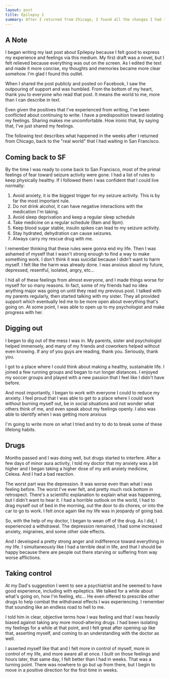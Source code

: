 ```yaml
---
layout: post
title: Epilepsy 2
summary: After I returned from Chicago, I found all the changes I had to make to my life
---
```


## A Note
I began writing my last post about Epilepsy because I felt good to express my experience and feelings via this medium. My first draft was a novel, but I felt relieved because everything was out on the screen. As I edited the text and made it more concise, my thoughts and memories became more clear somehow. I'm glad I found this outlet.

When I shared the post publicly and posted on Facebook, I saw the outpouring of support and was humbled. From the bottom of my heart, thank you to everyone who read that post. It means the world to me, more than I can describe in text.

Even given the positives that I've experienced from writing, I've been conflicted about continuing to write. I have a predisposition toward isolating my feelings. Sharing makes me uncomfortable. How ironic that, by saying that, I've just shared my feelings.

The following text describes what happened in the weeks after I returned from Chicago, back to the "real world" that I had waiting in San Francisco.

## Coming back to SF
By the time I was ready to come back to San Francisco, most of the primal feelings of fear toward seizure activity were gone. I had a list of rules to keep physically healthy. If I followed them I was confident that I could live normally:

1. Avoid anxiety, it is the biggest trigger for my seizure activity. This is by far the most important rule.
2. Do not drink alcohol, it can have negative interactions with the medication I'm taking.
3. Avoid sleep deprivation and keep a regular sleep schedule
4. Take medicine on a regular schedule (9am and 9pm).
5. Keep blood sugar stable, insulin spikes can lead to my seizure activity.
6. Stay hydrated, dehydration can cause seizures.
7. Always carry my rescue drug with me.

I remember thinking that these rules were gonna end my life. Then I was ashamed of myself that I wasn't strong enough to find a way to make something work. I don't think it was suicidal because I didn't want to harm myself. I felt like the harm was already done. I was anxious about my future, depressed, resentful, isolated, angry, etc...

I hid all of these feelings from almost everyone, and I made things worse for myself for so many reasons. In fact, some of my friends had no idea anything major was going on until they read my previous post. I talked with my parents regularly, then started talking with my sister. They all provided support which eventually led me to be more open about everything that's going on. At some point, I was able to open up to my psychologist and make progress with her.

## Digging out

I began to dig out of the mess I was in. My parents, sister and psychologist helped immensely, and many of my friends and coworkers helped without even knowing. If any of you guys are reading, thank you. Seriously, thank you.

I got to a place where I could think about making a healthy, sustainable life. I joined a few running groups and began to run longer distances. I enjoyed my soccer groups and played with a new passion that I feel like I didn't have before.

And most importantly, I began to work with everyone I could to reduce my anxiety. I feel proud that I was able to get to a place where I could work without burning myself out, be in social situations and not wonder what others think of me, and even speak about my feelings openly. I also was able to identify when I was getting more anxious

I'm going to write more on what I tried and try to do to break some of these lifelong habits.

## Drugs

Months passed and I was doing well, but drugs started to interfere. After a few days of minor aura activity, I told my doctor that my anxiety was a bit higher and I began taking a higher dose of my anti anxiety medicine, Celexa. And I had a bad reaction.

The worst part was the depression. It was worse even than what I was feeling before. The worst I've ever felt, and pretty much rock bottom in retrospect. There's a scientific explanation to explain what was happening, but I didn't want to hear it. I had a horrible outlook on the world, I had to drag myself out of bed in the morning, out the door to do chores, or into the car to go to work. I felt once again like my life was in jeopardy of going bad.

So, with the help of my doctor, I began to wean off of the drug. As I did, I experienced a withdrawal. The depression remained, I had some increased anxiety, migraines, and some other side effects.

And I developed a pretty strong anger and indifference toward everything in my life. I simultaneously like I had a terrible deal in life, and that I should be happy because there are people out there starving or suffering from way worse afflictions.

## Taking control

At my Dad's suggestion I went to see a psychiatrist and he seemed to have good experience, including with epileptics. We talked for a while about what's going on, how I'm feeling, etc... He even offered to prescribe other drugs to help combat the withdrawal effects I was experiencing. I remember that sounding like an endless road to hell to me.

I told him in clear, objective terms how I was feeling and that I was heavily biased against taking any more mood-altering drugs. I had been isolating my feelings for a while at that point, and I felt great after opening up like that, asserting myself, and coming to an understanding with the doctor as well.

I asserted myself like that and I felt more in control of myself, more in control of my life, and more aware all at once. I built on those feelings and hours later, that same day, I felt better than I had in weeks. That was a turning point. There was nowhere to go but up from there, but I begin to move in a positive direction for the first time in weeks.



